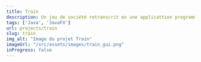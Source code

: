 ```yaml
---
title: Train
description: Un jeu de société retranscrit en une applicattion programmer en java et javaFX.
tags: ['Java', 'JavaFX']
url: projects/train
slug: train
img_alt: "Image du projet Train"
imageUrl: "/src/assets/images/train_gui.png"
inProgress: false
---
```

